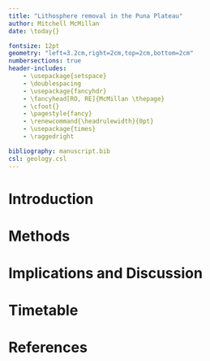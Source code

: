 ```yaml
---
title: "Lithosphere removal in the Puna Plateau"
author: Mitchell McMillan
date: \today{}

fontsize: 12pt
geometry: "left=3.2cm,right=2cm,top=2cm,bottom=2cm"
numbersections: true
header-includes:
    - \usepackage{setspace}
    - \doublespacing
    - \usepackage{fancyhdr}
    - \fancyhead[RO, RE]{McMillan \thepage}
    - \cfoot{}
    - \pagestyle{fancy}
    - \renewcommand{\headrulewidth}{0pt}
    - \usepackage{times}
    - \raggedright

bibliography: manuscript.bib
csl: geology.csl
---
```


# Introduction
# Methods
# Implications and Discussion
# Timetable
# References